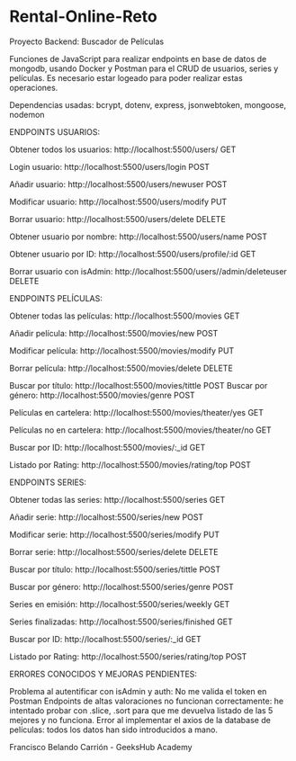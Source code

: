 # Rental-Online-Reto
Proyecto Backend: Buscador de Películas

Funciones de JavaScript para realizar endpoints en base de datos de mongodb, usando Docker y Postman para el CRUD de usuarios, series y películas. Es necesario estar logeado para poder realizar estas operaciones. 


Dependencias usadas: bcrypt, dotenv, express, jsonwebtoken, mongoose, nodemon




ENDPOINTS USUARIOS:



Obtener todos los usuarios: http://localhost:5500/users/ GET

Login usuario: http://localhost:5500/users/login POST

Añadir usuario: http://localhost:5500/users/newuser POST

Modificar usuario: http://localhost:5500/users/modify PUT

Borrar usuario: http://localhost:5500/users/delete DELETE

Obtener usuario por nombre: http://localhost:5500/users/name POST

Obtener usuario por ID: http://localhost:5500/users/profile/:id GET

Borrar usuario con isAdmin: http://localhost:5500/users//admin/deleteuser DELETE




ENDPOINTS PELÍCULAS:



Obtener todas las películas: http://localhost:5500/movies GET

Añadir película: http://localhost:5500/movies/new POST

Modificar película: http://localhost:5500/movies/modify PUT

Borrar película: http://localhost:5500/movies/delete DELETE

Buscar por título: http://localhost:5500/movies/tittle POST
Buscar por género: http://localhost:5500/movies/genre POST

Películas en cartelera: http://localhost:5500/movies/theater/yes GET

Películas no en cartelera: http://localhost:5500/movies/theater/no GET

Buscar por ID: http://localhost:5500/movies/:_id GET

Listado por Rating: http://localhost:5500/movies/rating/top POST




ENDPOINTS SERIES:



Obtener todas las series: http://localhost:5500/series GET

Añadir serie: http://localhost:5500/series/new POST

Modificar serie: http://localhost:5500/series/modify PUT

Borrar serie: http://localhost:5500/series/delete DELETE

Buscar por título: http://localhost:5500/series/tittle POST

Buscar por género: http://localhost:5500/series/genre POST

Series en emisión: http://localhost:5500/series/weekly GET

Series finalizadas: http://localhost:5500/series/finished GET

Buscar por ID: http://localhost:5500/series/:_id GET

Listado por Rating: http://localhost:5500/series/rating/top POST


ERRORES CONOCIDOS Y MEJORAS PENDIENTES:

Problema al autentificar con isAdmin y auth: No me valida el token en Postman
Endpoints de altas valoraciones no funcionan correctamente: he intentado probar con .slice, .sort para que me devuelva listado de las 5 mejores y no funciona.
Error al implementar el axios de la database de películas: todos los datos han sido introducidos a mano.


Francisco Belando Carrión - GeeksHub Academy
